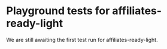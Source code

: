 # Playground tests for affiliates-ready-light
We are still awaiting the first test run for affiliates-ready-light.
